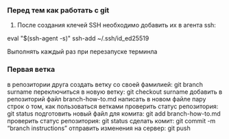### Перед тем как работать с git
1. После создания клечей SSH необходимо добавить их в агента ssh:

eval "$(ssh-agent -s)"
ssh-add ~/.ssh/id_ed25519

Выполнять каждый раз при перезапуске терминла

### Первая ветка

в репозитории друга создать ветку со своей фамилией: git branch surname
переключиться в новую ветку: git checkout surname
добавить в репозиторий файл branch-how-to.md
написать в новом файле пару строк о том, как пользоваться ветками
проверить статус репозитория: git status
подготовить новый файл для комита: git add branch-how-to.md
проверить статус репозитория: git status
сделать комит: git commit -m “branch instructions”
отправить изменения на сервер: git push